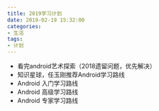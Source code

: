 ```yaml
---
title: 2019学习计划
date: 2019-02-19 15:32:00
categories:
- 生活
tags:
- 计划
---
```


- 看完android艺术探索（2018遗留问题，优先解决）
- 知识星球，任玉刚推荐Android学习路线
- Android 入门学习路线
- Android 高级学习路线
- Android 专家学习路线